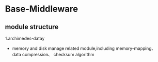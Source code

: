 # Base-Middleware

## module structure
1.archimedes-datay
- memory and disk manage related module,including memory-mapping、data compression、
checksum algorithm


